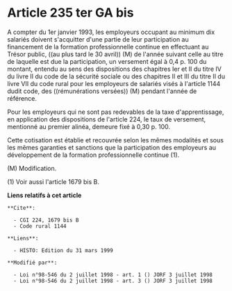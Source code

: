 # Article 235 ter GA bis

A compter du 1er janvier 1993, les employeurs occupant au minimum dix salariés doivent s'acquitter d'une partie de leur
participation au financement de la formation professionnelle continue en effectuant au Trésor public, ((au plus tard le 30
avril)) (M) de l'année suivant celle au titre de laquelle est due la participation, un versement égal à 0,4 p. 100 du
montant, entendu au sens des dispositions des chapitres Ier et II du titre IV du livre II du code de la sécurité sociale ou
des chapitres II et III du titre II du livre VII du code rural pour les employeurs de salariés visés à l'article 1144 dudit
code, des ((rémunérations versées)) (M) pendant l'année de référence.

Pour les employeurs qui ne sont pas redevables de la taxe d'apprentissage, en application des dispositions de l'article 224,
le taux de versement, mentionné au premier alinéa, demeure fixé à 0,30 p. 100.

Cette cotisation est établie et recouvrée selon les mêmes modalités et sous les mêmes garanties et sanctions que la
participation des employeurs au développement de la formation professionnelle continue (1).

(M) Modification.

(1) Voir aussi l'article 1679 bis B.

**Liens relatifs à cet article**

	**Cite**:

	  - CGI 224, 1679 bis B
	  - Code rural 1144

	**Liens**:

	  - HISTO: Edition du 31 mars 1999

	**Modifié par**:

	  - Loi n°98-546 du 2 juillet 1998 - art. 1 () JORF 3 juillet 1998
	  - Loi n°98-546 du 2 juillet 1998 - art. 3 () JORF 3 juillet 1998
